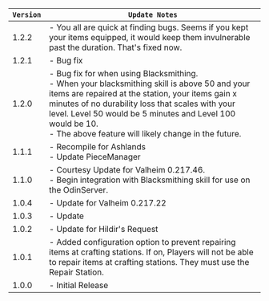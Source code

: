 | `Version` | `Update Notes`                                                                                                                                                                                                                                                                                                                      |
|-----------|-------------------------------------------------------------------------------------------------------------------------------------------------------------------------------------------------------------------------------------------------------------------------------------------------------------------------------------|
| 1.2.2     | - You all are quick at finding bugs. Seems if you kept your items equipped, it would keep them invulnerable past the duration. That's fixed now.                                                                                                                                                                                    |
| 1.2.1     | - Bug fix                                                                                                                                                                                                                                                                                                                           |
| 1.2.0     | - Bug fix for when using Blacksmithing.<br/> - When your blacksmithing skill is above 50 and your items are repaired at the station, your items gain x minutes of no durability loss that scales with your level. Level 50 would be 5 minutes and Level 100 would be 10.<br/> - The above feature will likely change in the future. |
| 1.1.1     | - Recompile for Ashlands<br/>- Update PieceManager                                                                                                                                                                                                                                                                                  |
| 1.1.0     | - Courtesy Update for Valheim 0.217.46.<br/>- Begin integration with Blacksmithing skill for use on the OdinServer.                                                                                                                                                                                                                 |
| 1.0.4     | - Update for Valheim 0.217.22                                                                                                                                                                                                                                                                                                       |
| 1.0.3     | - Update                                                                                                                                                                                                                                                                                                                            |
| 1.0.2     | - Update for Hildir's Request                                                                                                                                                                                                                                                                                                       |
| 1.0.1     | - Added configuration option to prevent repairing items at crafting stations. If on, Players will not be able to repair items at crafting stations. They must use the Repair Station.                                                                                                                                               |
| 1.0.0     | - Initial Release                                                                                                                                                                                                                                                                                                                   |